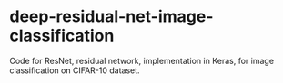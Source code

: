 # deep-residual-net-image-classification
Code for ResNet, residual network, implementation in Keras, for image classification on CIFAR-10 dataset.
